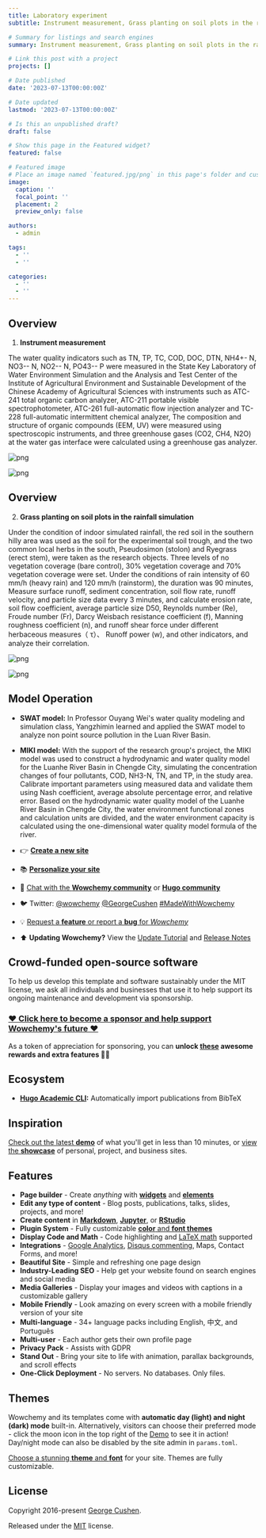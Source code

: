 ```yaml
---
title: Laboratory experiment
subtitle: Instrument measurement, Grass planting on soil plots in the rainfall simulation and Model Operation

# Summary for listings and search engines
summary: Instrument measurement, Grass planting on soil plots in the rainfall simulation and Model Operation

# Link this post with a project
projects: []

# Date published
date: '2023-07-13T00:00:00Z'

# Date updated
lastmod: '2023-07-13T00:00:00Z'

# Is this an unpublished draft?
draft: false

# Show this page in the Featured widget?
featured: false

# Featured image
# Place an image named `featured.jpg/png` in this page's folder and customize its options here.
image:
  caption: ''
  focal_point: ''
  placement: 2
  preview_only: false

authors:
  - admin

tags:
  - ''
  - ''

categories:
  - ''
  - ''
---
```



## Overview

1. **Instrument measurement**

The water quality indicators such as TN, TP, TC, COD, DOC, DTN, NH4+- N, NO3-- N, NO2-- N, PO43-- P were measured in the State Key Laboratory of Water Environment Simulation and the Analysis and Test Center of the Institute of Agricultural Environment and Sustainable Development of the Chinese Academy of Agricultural Sciences with instruments such as ATC-241 total organic carbon analyzer, ATC-211 portable visible spectrophotometer, ATC-261 full-automatic flow injection analyzer and TC-228 full-automatic intermittent chemical analyzer, The composition and structure of organic compounds (EEM, UV) were measured using spectroscopic instruments, and three greenhouse gases (CO2, CH4, N2O) at the water gas interface were calculated using a greenhouse gas analyzer.

![png](./index_1_0.png)


![png](./index_2_0.png)


## Overview

2. **Grass planting on soil plots in the rainfall simulation**

Under the condition of indoor simulated rainfall, the red soil in the southern hilly area was used as the soil for the experimental soil trough, and the two common local herbs in the south, Pseudosimon (stolon) and Ryegrass (erect stem), were taken as the research objects. Three levels of no vegetation coverage (bare control), 30% vegetation coverage and 70% vegetation coverage were set. Under the conditions of rain intensity of 60 mm/h (heavy rain) and 120 mm/h (rainstorm), the duration was 90 minutes, Measure surface runoff, sediment concentration, soil flow rate, runoff velocity, and particle size data every 3 minutes, and calculate erosion rate, soil flow coefficient, average particle size D50, Reynolds number (Re), Froude number (Fr), Darcy Weisbach resistance coefficient (f), Manning roughness coefficient (n), and runoff shear force under different herbaceous measures（ τ）、 Runoff power (w), and other indicators, and analyze their correlation.

![png](./index_3_0.png)


![png](./index_4_0.png)

## Model Operation
- **SWAT model:** In Professor Ouyang Wei's water quality modeling and simulation class, Yangzhimin learned and applied the SWAT model to analyze non point source pollution in the Luan River Basin.

- **MIKI model:** With the support of the research group's project, the MIKI model was used to construct a hydrodynamic and water quality model for the Luanhe River Basin in Chengde City, simulating the concentration changes of four pollutants, COD, NH3-N, TN, and TP, in the study area. Calibrate important parameters using measured data and validate them using Nash coefficient, average absolute percentage error, and relative error. Based on the hydrodynamic water quality model of the Luanhe River Basin in Chengde City, the water environment functional zones and calculation units are divided, and the water environment capacity is calculated using the one-dimensional water quality model formula of the river.





- 👉 [**Create a new site**](https://wowchemy.com/templates/)
- 📚 [**Personalize your site**](https://wowchemy.com/docs/)
- 💬 [Chat with the **Wowchemy community**](https://discord.gg/z8wNYzb) or [**Hugo community**](https://discourse.gohugo.io)
- 🐦 Twitter: [@wowchemy](https://twitter.com/wowchemy) [@GeorgeCushen](https://twitter.com/GeorgeCushen) [#MadeWithWowchemy](https://twitter.com/search?q=%23MadeWithWowchemy&src=typed_query)
- 💡 [Request a **feature** or report a **bug** for _Wowchemy_](https://github.com/wowchemy/wowchemy-hugo-themes/issues)
- ⬆️ **Updating Wowchemy?** View the [Update Tutorial](https://wowchemy.com/docs/hugo-tutorials/update/) and [Release Notes](https://wowchemy.com/updates/)

## Crowd-funded open-source software

To help us develop this template and software sustainably under the MIT license, we ask all individuals and businesses that use it to help support its ongoing maintenance and development via sponsorship.

### [❤️ Click here to become a sponsor and help support Wowchemy's future ❤️](https://wowchemy.com/sponsor/)

As a token of appreciation for sponsoring, you can **unlock [these](https://wowchemy.com/sponsor/) awesome rewards and extra features 🦄✨**

## Ecosystem

- **[Hugo Academic CLI](https://github.com/wowchemy/hugo-academic-cli):** Automatically import publications from BibTeX

## Inspiration

[Check out the latest **demo**](https://academic-demo.netlify.com/) of what you'll get in less than 10 minutes, or [view the **showcase**](https://wowchemy.com/user-stories/) of personal, project, and business sites.

## Features

- **Page builder** - Create _anything_ with [**widgets**](https://wowchemy.com/docs/page-builder/) and [**elements**](https://wowchemy.com/docs/content/writing-markdown-latex/)
- **Edit any type of content** - Blog posts, publications, talks, slides, projects, and more!
- **Create content** in [**Markdown**](https://wowchemy.com/docs/content/writing-markdown-latex/), [**Jupyter**](https://wowchemy.com/docs/import/jupyter/), or [**RStudio**](https://wowchemy.com/docs/install-locally/)
- **Plugin System** - Fully customizable [**color** and **font themes**](https://wowchemy.com/docs/customization/)
- **Display Code and Math** - Code highlighting and [LaTeX math](https://en.wikibooks.org/wiki/LaTeX/Mathematics) supported
- **Integrations** - [Google Analytics](https://analytics.google.com), [Disqus commenting](https://disqus.com), Maps, Contact Forms, and more!
- **Beautiful Site** - Simple and refreshing one page design
- **Industry-Leading SEO** - Help get your website found on search engines and social media
- **Media Galleries** - Display your images and videos with captions in a customizable gallery
- **Mobile Friendly** - Look amazing on every screen with a mobile friendly version of your site
- **Multi-language** - 34+ language packs including English, 中文, and Português
- **Multi-user** - Each author gets their own profile page
- **Privacy Pack** - Assists with GDPR
- **Stand Out** - Bring your site to life with animation, parallax backgrounds, and scroll effects
- **One-Click Deployment** - No servers. No databases. Only files.

## Themes

Wowchemy and its templates come with **automatic day (light) and night (dark) mode** built-in. Alternatively, visitors can choose their preferred mode - click the moon icon in the top right of the [Demo](https://academic-demo.netlify.com/) to see it in action! Day/night mode can also be disabled by the site admin in `params.toml`.

[Choose a stunning **theme** and **font**](https://wowchemy.com/docs/customization) for your site. Themes are fully customizable.

## License

Copyright 2016-present [George Cushen](https://georgecushen.com).

Released under the [MIT](https://github.com/wowchemy/wowchemy-hugo-themes/blob/master/LICENSE.md) license.
